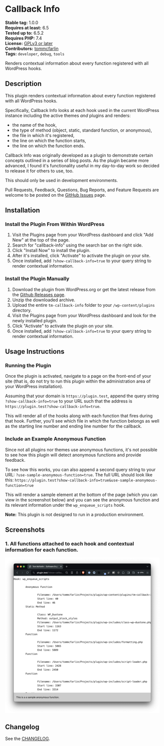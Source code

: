 # Callback Info

**Stable tag:** 1.0.0 \
**Requires at least:** 6.5 \
**Tested up to:** 6.5.2 \
**Requires PHP:** 7.4 \
**License:** [GPLv3 or later](LICENSE) \
**Contributors:** [tommcfarlin](https://wordpress.org/plugins/tm-callback-info) \
**Tags:** `developer`, `debug`, `tools `


Renders contextual information about every function registered with all WordPress hooks.

## Description

This plugin renders contextual information about every function registered with all WordPress hooks.

Specifically, Callback Info looks at each hook  used in the current WordPress instance including the active themes _and_ plugins and renders:

- the name of the hook,
- the type of method (object, static, standard function, or anonymous),
- the file in which it's registered,
- the line on which the function starts,
- the line on which the function ends.

Callback Info was originally developed as a plugin to demonstrate certain concepts outlined in a series of blog posts. As the plugin became more advanced, I found it's functionality useful in my day-to-day work so decided to release it for others to use, too.

This should only be used in development environments.

Pull Requests, Feedback, Questions, Bug Reports, and Feature Requests are welcome to be posted on the [GitHub Issues](https://github.com/tommcfarlin/tm-callback-info/issues) page.

## Installation

### Install the Plugin From Within WordPress

1. Visit the Plugins page from your WordPress dashboard and click "Add New" at the top of the page.
1. Search for "callback-info" using the search bar on the right side.
1. Click "Install Now" to install the plugin.
1. After it's installed, click "Activate" to activate the plugin on your site.
1. Once installed, add `?show-callback-info=true` to your query string to render contextual information.

### Install the Plugin Manually

1. Download the plugin from WordPress.org or get the latest release from the [Github Releases page](https://github.com/tommcfarlin/tmn-callback-info/releases).
1. Unzip the downloaded archive.
1. Upload the entire `tm-callback-info` folder to your `/wp-content/plugins` directory.
1. Visit the Plugins page from your WordPress dashboard and look for the newly installed plugin.
1. Click "Activate" to activate the plugin on your site.
1. Once installed, add `?show-callback-info=true` to your query string to render contextual information.

## Usage Instructions

### Running the Plugin

Once the plugin is activated, navigate to a page on the front-end of your site (that is, do not try to run this plugin within the administration area of your WordPress installation).

Assuming that your domain is `https://plugin.test`, append the query string `?show-callback-info=true` to your URL such that the address is `https://plugin.test?show-callback-info=true`.

This will render all of the hooks along with each function that fires during that hook. Further, you'll see which file in which the function belongs as well as the starting line number and ending line number for the callback.

### Include an Example Anonymous Function

Since not all plugins nor themes use anonymous functions, it's not possible to see how this plugin will detect anonymous functions and provide feedback.

To see how this works, you can also append a second query string to your URL: `?use-sample-anonymous-function=true`. The full URL should look like this: `https://plugin.test?show-callback-info=true&use-sample-anonymous-function=true`

This will render a sample element at the bottom of the page (which you can view in the screenshot below) and you can see the anonymous function and its relevant information under the `wp_enqueue_scripts` hook.

**Note:** This plugin is not designed to run in a production environment.

## Screenshots

### 1. All functions attached to each hook and contextual information for each function.

   ![The wp_enqueue_script hook with related actions](.wordpress-org/screenshot-1.png)

## Changelog

See the [CHANGELOG](https://github.com/tommcfarlin/tm-callback-info/blob/master/CHANGELOG.md).